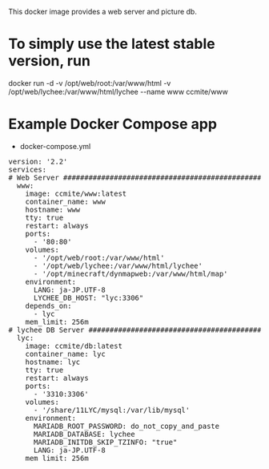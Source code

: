 This docker image provides a web server and picture db.


# To simply use the latest stable version, run
docker run -d -v /opt/web/root:/var/www/html -v /opt/web/lychee:/var/www/html/lychee --name www ccmite/www


# Example Docker Compose app

* docker-compose.yml

<pre>
version: '2.2'
services:
# Web Server ###################################################
  www:
    image: ccmite/www:latest
    container_name: www
    hostname: www
    tty: true
    restart: always
    ports:
      - '80:80'
    volumes:
      - '/opt/web/root:/var/www/html'
      - '/opt/web/lychee:/var/www/html/lychee'
      - '/opt/minecraft/dynmapweb:/var/www/html/map'
    environment:
      LANG: ja-JP.UTF-8
      LYCHEE_DB_HOST: "lyc:3306"
    depends_on:
      - lyc
    mem_limit: 256m
# lychee DB Server ##############################################
  lyc:
    image: ccmite/db:latest
    container_name: lyc
    hostname: lyc
    tty: true
    restart: always
    ports:
      - '3310:3306'
    volumes:
      - '/share/11LYC/mysql:/var/lib/mysql'
    environment:
      MARIADB_ROOT_PASSWORD: do_not_copy_and_paste
      MARIADB_DATABASE: lychee
      MARIADB_INITDB_SKIP_TZINFO: "true"
      LANG: ja-JP.UTF-8
    mem_limit: 256m
</pre>
